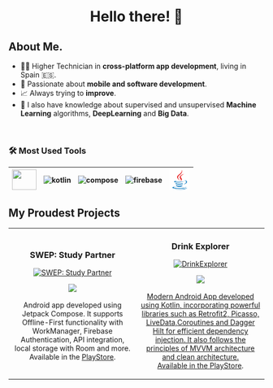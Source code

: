 <h1 align="center">Hello there! 👋</h1>

## About Me.
- 👨‍💻 Higher Technician in **cross-platform app development**, living in Spain :es:.
- :iphone: Passionate about **mobile and software development**.
- :chart_with_upwards_trend: Always trying to **improve**.
- 📝 I also have knowledge about supervised and unsupervised **Machine Learning** algorithms, **DeepLearning** and **Big Data**.
<br>

### 🛠️ Most Used Tools
| <img align="center" src="https://1000marcas.net/wp-content/uploads/2020/01/Android-logo-1.png" height="40" width="48"/> | <img align="center" src="https://www.vectorlogo.zone/logos/kotlinlang/kotlinlang-icon.svg" alt="kotlin" width="36" height="36"/> | <img align="center" src="https://3.bp.blogspot.com/-VVp3WvJvl84/X0Vu6EjYqDI/AAAAAAAAPjU/ZOMKiUlgfg8ok8DY8Hc-ocOvGdB0z86AgCLcBGAsYHQ/s1600/jetpack%2Bcompose%2Bicon_RGB.png" alt="compose" width="40" height="40"/> | <img align="center" src="https://www.vectorlogo.zone/logos/firebase/firebase-icon.svg" alt="firebase" width="40" height="40"/> | <img align="center" src="https://raw.githubusercontent.com/devicons/devicon/master/icons/java/java-original.svg" alt="java" width="40" height="40"/> |
| :-: | :-: | :-: | :-: | :-: |

## My Proudest Projects
<table>
<tr>
<td width="50%">
<h3 align="center">SWEP: Study Partner</h3>
<div align="center">
<a href="https://github.com/BertoAlv/Swep-Study-Partner" target="_blank"><img src="https://i.imgur.com/9c5rtpM.png" width="400" alt="SWEP: Study Partner"></a>
<p>
<a href="https://github.com/BertoAlv/Swep-Study-Partner" target="_blank">
<img src="https://img.shields.io/badge/Project-ff9?style=for-the-badge&logo=github&logoColor=black">
</a>
</p>
<p>Android app developed using Jetpack Compose. It supports Offline-First functionality with WorkManager, Firebase Authentication, API integration, local storage with Room and more. Available in the <a href="https://play.google.com/store/apps/details?id=com.alberto.studycompanionr">PlayStore</a>.<br></p>
</div>
  
<td width="50%">
<h3 align="center">Drink Explorer</h3>
<div align="center">
<a href="https://github.com/BertoAlv/DrinkExplorer" target="_blank"><img src="https://i.imgur.com/8mAvC04.png" width="400" alt="DrinkExplorer"></a>
<p>
<a href="https://github.com/BertoAlv/DrinkExplorer" target="_blank">
<img src="https://img.shields.io/badge/Project-ff9?style=for-the-badge&logo=github&logoColor=black">
</p>
<p>Modern Android App developed using Kotlin, incorporating powerful libraries such as Retrofit2, Picasso, LiveData,Coroutines and Dagger Hilt for efficient dependency injection. It also follows the principles of MVVM architecture and clean architecture.</br>
Available in the <a href="https://play.google.com/store/apps/details?id=com.alberto.drinkexplorer">PlayStore</a>.</p>                                                                                 
</td>


</div>                                                             
</table>                                                                                 
</div>
<br>
